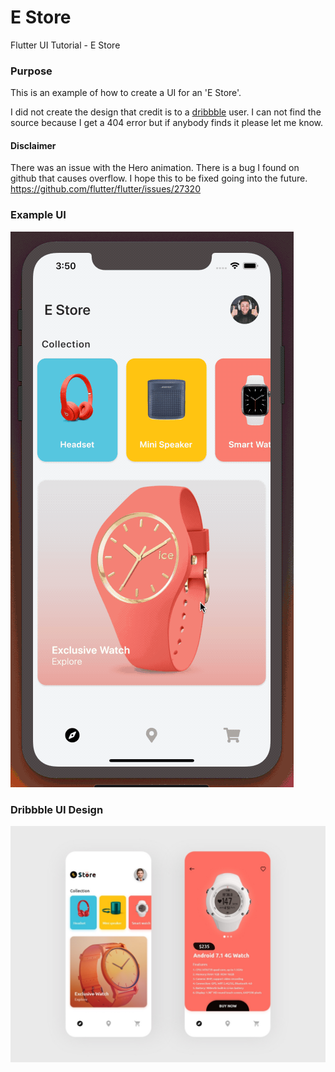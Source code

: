 # E Store

Flutter UI Tutorial - E Store

### Purpose

This is an example of how to create a UI for an 'E Store'.

I did not create the design that credit is to a [dribbble](https://dribbble.com/) user. I can not find the source because I get a 404 error but if anybody finds it please let me know.

#### Disclaimer

There was an issue with the Hero animation. There is a bug I found on github that causes overflow. I hope this to be fixed going into the future. https://github.com/flutter/flutter/issues/27320

### Example UI

![example user interface](example_complete.gif)

### Dribbble UI Design

![Dribbble UI Design](example_image_01.jpg)
